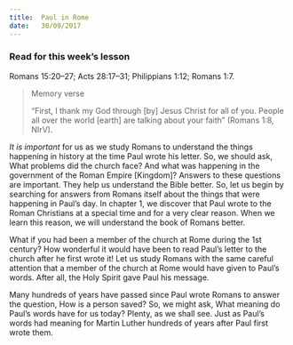 ```yaml
---
title:  Paul in Rome
date:   30/09/2017
---
```


### Read for this week’s lesson
Romans 15:20–27; Acts 28:17–31; Philippians 1:12; Romans 1:7.

> <p>Memory verse</p>
> “First, I thank my God through [by] Jesus Christ for all of you. People all over the world  [earth] are talking about your faith” (Romans 1:8, NIrV).

_It is important_ for us as we study Romans to understand the things happening in history at the time Paul wrote his letter. So, we should ask, What problems did the church face? And what was happening in the government of the Roman Empire [Kingdom]? Answers to these questions are important. They help us understand the Bible better. So, let us begin by searching for answers from Romans itself about the things that were happening in Paul’s day. In chapter 1, we discover that Paul wrote to the Roman Christians at a special time and for a very clear reason. When we learn this reason, we will understand the book of Romans better. 

What if you had been a member of the church at Rome during the 1st century? How wonderful it would have been to read Paul’s letter to the church after he first wrote it! Let us study Romans with the same careful attention that a member of the church at Rome would have given to Paul’s words. After all, the Holy Spirit gave Paul his message. 

Many hundreds of years have passed since Paul wrote Romans to answer the question, How is a person saved? So, we might ask, What meaning do Paul’s words have for us today? Plenty, as we shall see. Just as Paul’s words had meaning for Martin Luther hundreds of years after Paul first wrote them.